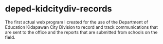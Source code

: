 # deped-kidcitydiv-records
The first actual web program I created for the use of the Department of Education Kidapawan City Division to record and track communications that are sent to the office and the reports that are submitted from schools on the field.




